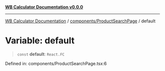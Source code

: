 [**WB Calculator Documentation v0.0.0**](../../../README.md)

***

[WB Calculator Documentation](../../../README.md) / [components/ProductSearchPage](../README.md) / default

# Variable: default

> `const` **default**: `React.FC`

Defined in: components/ProductSearchPage.tsx:6

